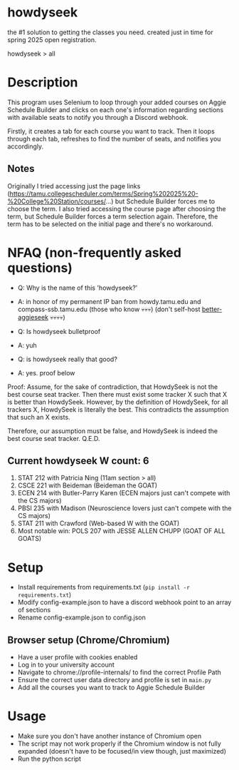 # howdyseek
the #1 solution to getting the classes you need. created just in time for spring 2025 open registration.

howdyseek > all

# Description
This program uses Selenium to loop through your added courses on Aggie Schedule Builder and clicks on each one's information
regarding sections with available seats to notify you through a Discord webhook.

Firstly, it creates a tab for each course you want to track. Then it loops through each tab, refreshes to find the
number of seats, and notifies you accordingly.

## Notes
Originally I tried accessing just the page
links (https://tamu.collegescheduler.com/terms/Spring%202025%20-%20College%20Station/courses/...) but Schedule Builder
forces me to choose the term. I also tried accessing the course page after choosing the term, but Schedule Builder forces
a term selection again. Therefore, the term has to be selected on the initial page and there's no workaround.

# NFAQ (non-frequently asked questions)
- Q: Why is the name of this 'howdyseek?'
- A: in honor of my permanent IP ban from howdy.tamu.edu and compass-ssb.tamu.edu (those who know 💀💀💀) (don't self-host [better-aggieseek](https://github.com/michtra/better-aggieseek) 💀💀💀💀)

- Q: Is howdyseek bulletproof
- A: yuh

- Q: is howdyseek really that good?
- A: yes. proof below

Proof: Assume, for the sake of contradiction, that HowdySeek is not the best course seat tracker. Then there must exist some tracker X such that X is better than HowdySeek. However, by the definition of HowdySeek, for all trackers X, HowdySeek is literally the best. This contradicts the assumption that such an X exists.

Therefore, our assumption must be false, and HowdySeek is indeed the best course seat tracker. Q.E.D.

## Current howdyseek W count: 6
1. STAT 212 with Patricia Ning (11am section > all)
2. CSCE 221 with Beideman (Beideman the GOAT)
3. ECEN 214 with Butler-Parry Karen (ECEN majors just can't compete with the CS majors)
4. PBSI 235 with Madison (Neuroscience lovers just can't compete with the CS majors)
5. STAT 211 with Crawford (Web-based W with the GOAT)
6. Most notable win: POLS 207 with JESSE ALLEN CHUPP (GOAT OF ALL GOATS)

# Setup
- Install requirements from requirements.txt (`pip install -r requirements.txt`)
- Modify config-example.json to have a discord webhook point to an array of sections
- Rename config-example.json to config.json

## Browser setup (Chrome/Chromium)
- Have a user profile with cookies enabled
- Log in to your university account
- Navigate to chrome://profile-internals/ to find the correct Profile Path
- Ensure the correct user data directory and profile is set in `main.py`
- Add all the courses you want to track to Aggie Schedule Builder

# Usage
- Make sure you don't have another instance of Chromium open
- The script may not work properly if the Chromium window is not fully expanded (doesn't have to be focused/in view though, just maximized)
- Run the python script
